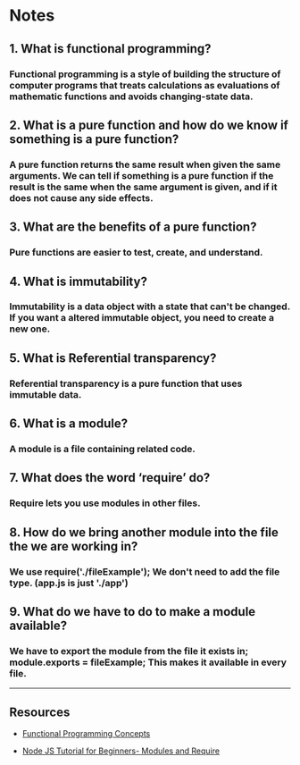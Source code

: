 # Notes 
## 1. What is functional programming?

### Functional programming is a style of building the structure of computer programs that treats calculations as evaluations of mathematic functions and avoids changing-state data.

## 2. What is a pure function and how do we know if something is a pure function?

### A pure function returns the same result when given the same arguments. We can tell if something is a pure function if the result is the same when the same argument is given, and if it does not cause any side effects. 

## 3. What are the benefits of a pure function?

### Pure functions are easier to test, create, and understand.

## 4. What is immutability?

### Immutability is a data object with a state that can't be changed. If you want a altered immutable object, you need to create a new one. 

## 5. What is Referential transparency?

### Referential transparency is a pure function that uses immutable data.

## 6. What is a module?

### A module is a file containing related code.

## 7. What does the word ‘require’ do?

### Require lets you use modules in other files.

## 8. How do we bring another module into the file the we are working in?

### We use require('./fileExample'); We don't need to add the file type. (app.js is just './app')

## 9. What do we have to do to make a module available?

### We have to export the module from the file it exists in; module.exports = fileExample; This makes it available in every file.

---

## Resources
- [Functional Programming Concepts](https://medium.com/the-renaissance-developer/concepts-of-functional-programming-in-javascript-6bc84220d2aa)

- [Node JS Tutorial for Beginners- Modules and Require](https://www.youtube.com/watch?v=xHLd36QoS4k)